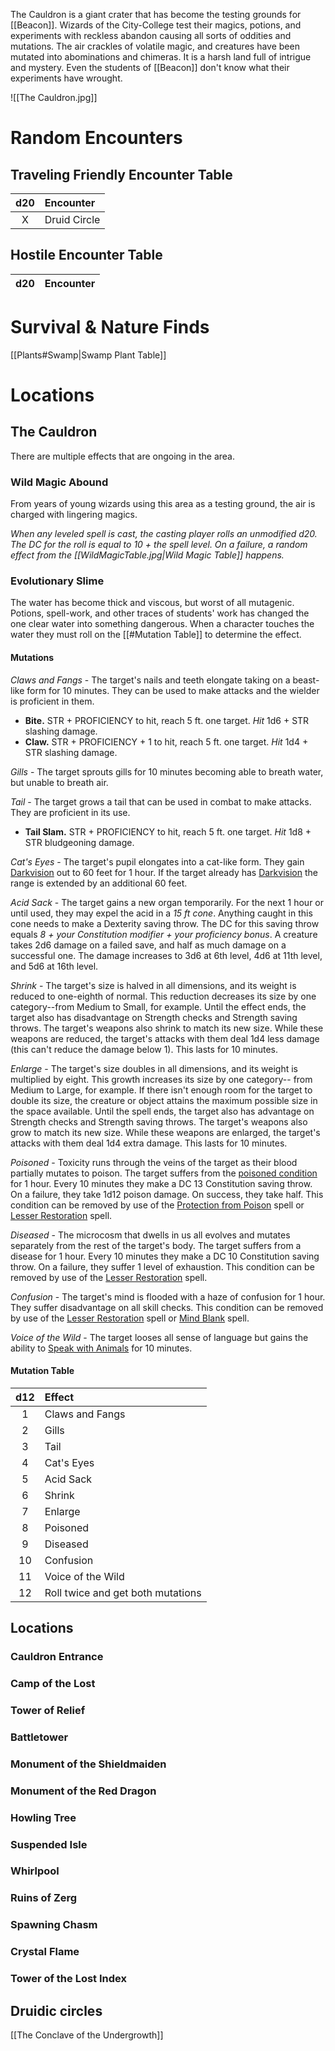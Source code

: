 The Cauldron is a giant crater that has become the testing grounds for [[Beacon]]. Wizards of the City-College test their magics, potions, and experiments with reckless abandon causing all sorts of oddities and mutations. The air crackles of volatile magic, and creatures have been mutated into abominations and chimeras. It is a harsh land full of intrigue and mystery. Even the students of [[Beacon]] don't know what their experiments have wrought.

![[The Cauldron.jpg]]

# Random Encounters

## Traveling Friendly Encounter Table

| d20 | Encounter |
| :-: | :-------- |
| X | Druid Circle |

## Hostile Encounter Table

| d20 | Encounter |
| :-: | :-------- |

# Survival & Nature Finds

[[Plants#Swamp|Swamp Plant Table]] 

# Locations
## The Cauldron
There are multiple effects that are ongoing in the area.

### Wild Magic Abound
From years of young wizards using this area as a testing ground, the air is charged with lingering magics.

*When any leveled spell is cast, the casting player rolls an unmodified d20. The DC for the roll is equal to 10 + the spell level. On a failure, a random effect from the [[WildMagicTable.jpg|Wild Magic Table]] happens.*

### Evolutionary Slime
The water has become thick and viscous, but worst of all mutagenic. Potions, spell-work, and other traces of students' work has changed the one clear water into something dangerous. When a character touches the water they must roll on the [[#Mutation Table]] to determine the effect.

#### Mutations
*Claws and Fangs* - The target's nails and teeth elongate taking on a beast-like form for 10 minutes. They can be used to make attacks and the wielder is proficient in them.
* __Bite.__ STR + PROFICIENCY to hit, reach 5 ft. one target. *Hit* 1d6 + STR slashing damage.
* __Claw.__ STR + PROFICIENCY + 1 to hit, reach 5 ft. one target. *Hit* 1d4 + STR slashing damage.

*Gills* - The target sprouts gills for 10 minutes becoming able to breath water, but unable to breath air.

*Tail* - The target grows a tail that can be used in combat to make attacks. They are proficient in its use.
* **Tail Slam.** STR + PROFICIENCY to hit, reach 5 ft. one target. *Hit* 1d8 + STR bludgeoning damage.

*Cat's Eyes* - The target's pupil elongates into a cat-like form. They gain [Darkvision](https://roll20.net/compendium/dnd5e/Monsters?expansion=0#toc_20) out to 60 feet  for 1 hour. If the target already has [Darkvision](https://roll20.net/compendium/dnd5e/Monsters?expansion=0#toc_20) the range is extended by an additional 60 feet.

*Acid Sack* - The target gains a new organ temporarily. For the next 1 hour or until used, they may expel the acid in a *15 ft cone*. Anything caught in this cone needs to make a Dexterity saving throw. The DC for this saving throw equals *8 + your Constitution modifier + your proficiency bonus*. A creature takes 2d6 damage on a failed save, and half as much damage on a successful one. The damage increases to 3d6 at 6th level, 4d6 at 11th level, and 5d6 at 16th level.

*Shrink* - The target's size is halved in all dimensions, and its weight is reduced to one-eighth of normal. This reduction decreases its size by one category--from Medium to Small, for example. Until the effect ends, the target also has disadvantage on Strength checks and Strength saving throws. The target's weapons also shrink to match its new size. While these weapons are reduced, the target's attacks with them deal 1d4 less damage (this can't reduce the damage below 1). This lasts for 10 minutes.

*Enlarge* - The target's size doubles in all dimensions, and its weight is multiplied by eight. This growth increases its size by one category-- from Medium to Large, for example. If there isn't enough room for the target to double its size, the creature or object attains the maximum possible size in the space available. Until the spell ends, the target also has advantage on Strength checks and Strength saving throws. The target's weapons also grow to match its new size. While these weapons are enlarged, the target's attacks with them deal 1d4 extra damage. This lasts for 10 minutes.

*Poisoned* - Toxicity runs through the veins of the target as their blood partially mutates to poison. The target suffers from the [poisoned condition](https://roll20.net/compendium/dnd5e/Conditions#toc_10) for 1 hour. Every 10 minutes they make a DC 13 Constitution saving throw. On a failure, they take 1d12 poison damage. On success, they take half. This condition can be removed by use of the [Protection from Poison](https://roll20.net/compendium/dnd5e/Spells:Protection%20from%20Poison#content) spell or [Lesser Restoration](https://roll20.net/compendium/dnd5e/Spells:Lesser%20Restoration#content) spell.

*Diseased* - The microcosm that dwells in us all evolves and mutates separately from the rest of the target's body. The target suffers from a disease for 1 hour. Every 10 minutes they make a DC 10 Constitution saving throw. On a failure, they suffer 1 level of exhaustion. This condition can be removed by use of the [Lesser Restoration](https://roll20.net/compendium/dnd5e/Spells:Lesser%20Restoration#content) spell.

*Confusion* - The target's mind is flooded with a haze of confusion for 1 hour. They suffer disadvantage on all skill checks. This condition can be removed by use of the [Lesser Restoration](https://roll20.net/compendium/dnd5e/Spells:Lesser%20Restoration#content) spell or [Mind Blank](https://roll20.net/compendium/dnd5e/Spells:Mind%20Blank#content) spell.

*Voice of the Wild* - The target looses all sense of language but gains the ability to [Speak with Animals](https://roll20.net/compendium/dnd5e/Speak%20with%20Animals#h-Speak%20with%20Animals) for 10 minutes.

#### Mutation Table

| d12 | Effect |
|:----:|:-------|
| 1 | Claws and Fangs |
| 2 | Gills |
| 3 | Tail |
| 4 | Cat's Eyes |
| 5 | Acid Sack |
| 6 | Shrink |
| 7 | Enlarge |
| 8 | Poisoned |
| 9 | Diseased |
| 10 | Confusion |
| 11 | Voice of the Wild |
| 12 | Roll twice and get both mutations |

## Locations

### Cauldron Entrance

### Camp of the Lost

### Tower of Relief

### Battletower

### Monument of the Shieldmaiden

### Monument of the Red Dragon

### Howling Tree

### Suspended Isle

### Whirlpool

### Ruins of Zerg

### Spawning Chasm

### Crystal Flame

### Tower of the Lost Index

## Druidic circles

[[The Conclave of the Undergrowth]]
